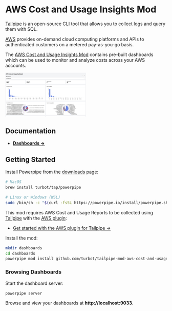 # AWS Cost and Usage Insights Mod

[Tailpipe](https://tailpipe.io) is an open-source CLI tool that allows you to collect logs and query them with SQL.

[AWS](https://aws.amazon.com/) provides on-demand cloud computing platforms and APIs to authenticated customers on a metered pay-as-you-go basis.

The [AWS Cost and Usage Insights Mod](https://hub.powerpipe.io/mods/turbot/tailpipe-mod-aws-cost-and-usage-insights) contains pre-built dashboards which can be used to monitor and analyze costs across your AWS accounts.

<img src="https://raw.githubusercontent.com/turbot/tailpipe-mod-aws-cost-and-usage-insights/main/docs/images/aws_cost_and_usage_overview_dashboard.png" width="50%" type="thumbnail"/>

## Documentation

- **[Dashboards →](https://hub.powerpipe.io/mods/turbot/tailpipe-mod-aws-cost-and-usage-insights/dashboards)**

## Getting Started

Install Powerpipe from the [downloads](https://powerpipe.io/downloads) page:

```sh
# MacOS
brew install turbot/tap/powerpipe
```

```sh
# Linux or Windows (WSL)
sudo /bin/sh -c "$(curl -fsSL https://powerpipe.io/install/powerpipe.sh)"
```

This mod requires AWS Cost and Usage Reports to be collected using [Tailpipe](https://tailpipe.io) with the [AWS plugin](https://hub.tailpipe.io/plugins/turbot/aws):

- [Get started with the AWS plugin for Tailpipe →](https://hub.tailpipe.io/plugins/turbot/aws#getting-started)

Install the mod:

```sh
mkdir dashboards
cd dashboards
powerpipe mod install github.com/turbot/tailpipe-mod-aws-cost-and-usage-insights
```

### Browsing Dashboards

Start the dashboard server:

```sh
powerpipe server
```

Browse and view your dashboards at **http://localhost:9033**.
